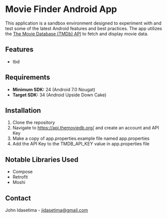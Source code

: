 # Movie Finder Android App

This application is a sandbox environment designed to experiment with and test some of the latest Android features and best practices. The app utilizes the [The Movie Database (TMDb) API](https://api.themoviedb.org/) to fetch and display movie data.

## Features

- tbd

## Requirements

- **Minimum SDK:** 24 (Android 7.0 Nougat)
- **Target SDK:** 34 (Android Upside Down Cake)

## Installation
1. Clone the repository
2. Navigate to https://api.themoviedb.org/ and create an account and API Key
3. Make a copy of app.properties.example file named app.properties
4. Add the API Key to the TMDB_API_KEY value in app.properties file

## Notable Libraries Used
- Compose
- Retrofit
- Moshi

## Contact
John Idasetima - jidasetima@gmail.com